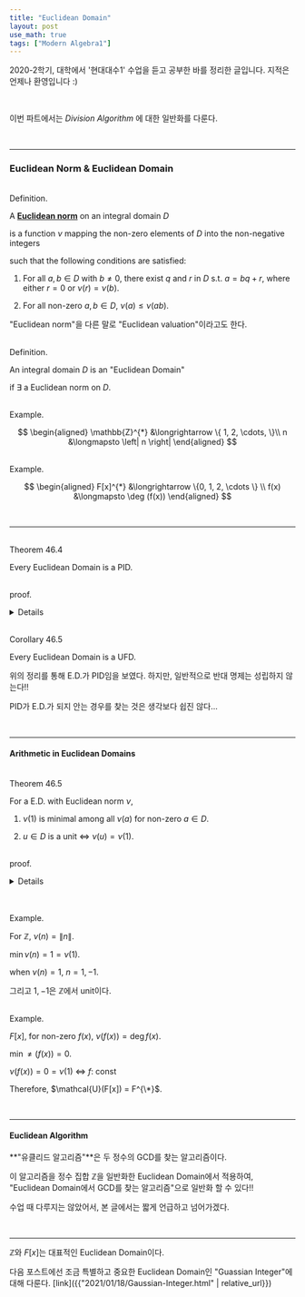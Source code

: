 ```yaml
---
title: "Euclidean Domain"
layout: post
use_math: true
tags: ["Modern Algebra1"]
---
```



2020-2학기, 대학에서 '현대대수1' 수업을 듣고 공부한 바를 정리한 글입니다. 지적은 언제나 환영입니다 :)

<br>

이번 파트에서는 *Division Algorithm* 에 대한 일반화를 다룬다.

<br>
<hr>

### Euclidean Norm & Euclidean Domain

<br><span class="statement-title">Definition.</span><br>

<div class="statement" markdown="1">

A **<u>Euclidean norm</u>** on an integral domain $D$

is a function $\nu$ mapping the non-zero elements of $D$ into the non-negative integers

such that the following conditions are satisfied:

1. For all $a, b \in D$ with $b \ne 0$, there exist $q$ and $r$ in $D$ s.t. $a = bq + r$, where either $r = 0$ or $\nu(r) = \nu(b)$.

2. For all non-zero $a, b \in D$, $\nu(a) \le \nu(ab)$.

</div>

"Euclidean norm"을 다른 말로 "Euclidean valuation"이라고도 한다.


<br><span class="statement-title">Definition.</span><br>

<div class="statement" markdown="1">

An integral domain $D$ is an "Euclidean Domain"

if $\exists$ a Euclidean norm on $D$.

</div>

<br><span class="statement-title">Example.</span><br>

<div class="math-statement" markdown="1">

$$
\begin{aligned}
\mathbb{Z}^{*} &\longrightarrow \{ 1, 2, \cdots, \}\\
n &\longmapsto \left| n \right|
\end{aligned}
$$

</div>

<br><span class="statement-title">Example.</span><br>

<div class="math-statement" markdown="1">

$$
\begin{aligned}
F[x]^{*} &\longrightarrow \{0, 1, 2, \cdots \} \\
f(x) &\longmapsto \deg (f(x))
\end{aligned}
$$

</div>

<br>
<hr>

<br><span class="statement-title">Theorem 46.4</span><br>

<div class="statement" markdown="1">

Every Euclidean Domain is a PID.

</div>

<br><span class="statement-title">proof.</span><br>
<details>
<div class="math-statement" markdown="1">

Let $D$ be a Euclidean Domain with a Euclidean norm $\nu$.

Let $N$ be an ideal in $D$.

If $N = \\{ 0 \\}$, then $N = \left< 0 \right>$ and $N$ is principal.

Supp. that $N \ne \\{ 0 \\}$.

Then there exist some $b \ne 0$ in $N$ s.t. $\nu (b) \le \nu (n)$ for all $n \in N$.

Claim: $N = \left< b \right>$.

Let $a \in N$, then by Condition 1 for E.D., 

there exist $q$ and $r$ in $D$ s.t.

$$
a = bq + r
$$

where either $r = 0$ or $\nu (r) < \nu (b)$.

$r = a - bq$에 대해 $a, b \in N$이므로 $r \in N$이다.($\because$ $N$ is an ideal)

minimal $\nu(b)$로 $b$를 골랐으므로 $r$이 $\nu(r) < \nu(b)$인 경우는 불가능하다. 따라서 $r = 0$이다.

따라서 $a = bq$이다.

이것은 Ideal $N$이 principal ideal $\left< b \right>$임을 의미한다. $\blacksquare$

</div>
</details>


<br><span class="statement-title">Corollary 46.5</span><br>

<div class="statement" markdown="1">

Every Euclidean Domain is a UFD.

</div>

위의 정리를 통해 E.D.가 PID임을 보였다. 하지만, 일반적으로 반대 명제는 성립하지 않는다!!

PID가 E.D.가 되지 안는 경우를 찾는 것은 생각보다 쉽진 않다...

<br>
<hr>

#### Arithmetic in Euclidean Domains

<br><span class="statement-title">Theorem 46.5</span><br>

<div class="statement" markdown="1">

For a E.D. with Euclidean norm $\nu$,

1. $\nu(1)$ is minimal among all $\nu(a)$ for non-zero $a \in D$.
   
2. $u \in D$ is a unit $\iff$ $\nu(u) = \nu (1)$.   

</div>

<br><span class="statement-title">proof.</span><br>
<details>
<div class="math-statement" markdown="1">

(1번 명제에 대한 증명)

Euclidean norm $\nu$의 두번재 조건에 의하면 아래가 성립한다.

$$
\nu(1) \le \nu(1a) = \nu(a)
$$

$\blacksquare$

<br>

(2번 명제에 대한 증명)

if $u$ is a unit in $D$, then 

$$
\nu (u) \le \nu (u u^{-1}) = \ne (1)
$$

반대로 $\nu (u) = \nu (1)$라면, division algorithm에 의해 아래의 식이 성립한다.

$$
1 = uq + r
$$

where either $r=0$ or $\nu(r) < \nu(u)$

이때, $\nu(1)$은 E.D.의 모든 원소에 대해 minimal이고, $\nu(u) = \nu(1)$이므로 $\nu(r) < \nu(u)$인 경우는 불가능하다.

따라서 $r=0$이 되고, $1 = uq$이므로 $u$는 unit이다. 

$\blacksquare$

</div>
</details>

<br>

<br><span class="statement-title">Example.</span><br>

<div class="math-statement" markdown="1">

For $\mathbb{Z}$, $\nu(n) = \left\| n \right\|$.

$\min \nu (n) = 1 = \nu (1)$.

when $\nu(n) = 1$, $n = 1, -1$.

그리고 $1, -1$은 $\mathbb{Z}$에서 unit이다.

</div>

<br><span class="statement-title">Example.</span><br>

<div class="math-statement" markdown="1">

$F[x]$, for non-zero $f(x)$, $\nu(f(x)) = \deg f(x)$.

$\min \ne(f(x)) = 0$.

$\nu(f(x)) = 0 = \nu (1)$ $\iff$ $f$: const

Therefore, $\mathcal{U}(F[x]) = F^{\*}$.

</div>

<br>
<hr>

#### Euclidean Algorithm

**"유클리드 알고리즘"**은 두 정수의 GCD를 찾는 알고리즘이다.

이 알고리즘을 정수 집합 $\mathbb{Z}$을 일반화한 Euclidean Domain에서 적용하여, "Euclidean Domain에서 GCD를 찾는 알고리즘"으로 일반화 할 수 있다!!

수업 때 다루지는 않았어서, 본 글에서는 짧게 언급하고 넘어가겠다.

<br>
<hr>

$\mathbb{Z}$와 $F[x]$는 대표적인 Euclidean Domain이다.

다음 포스트에선 조금 특별하고 중요한 Euclidean Domain인 "Guassian Integer"에 대해 다룬다. [link]({{"2021/01/18/Gaussian-Integer.html" | relative_url}})